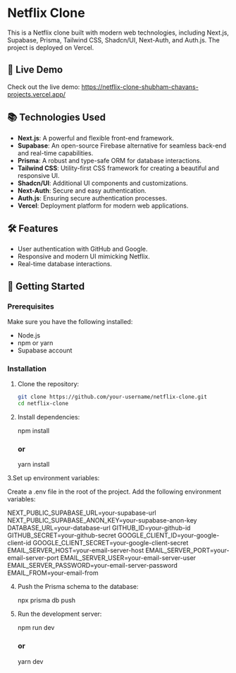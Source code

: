 # Netflix Clone

This is a Netflix clone built with modern web technologies, including Next.js, Supabase, Prisma, Tailwind CSS, Shadcn/UI, Next-Auth, and Auth.js. The project is deployed on Vercel.

## 🚀 Live Demo

Check out the live demo: https://netflix-clone-shubham-chavans-projects.vercel.app/

## 📚 Technologies Used

- **Next.js**: A powerful and flexible front-end framework.
- **Supabase**: An open-source Firebase alternative for seamless back-end and real-time capabilities.
- **Prisma**: A robust and type-safe ORM for database interactions.
- **Tailwind CSS**: Utility-first CSS framework for creating a beautiful and responsive UI.
- **Shadcn/UI**: Additional UI components and customizations.
- **Next-Auth**: Secure and easy authentication.
- **Auth.js**: Ensuring secure authentication processes.
- **Vercel**: Deployment platform for modern web applications.

## 🛠 Features

- User authentication with GitHub and Google.
- Responsive and modern UI mimicking Netflix.
- Real-time database interactions.

## 📖 Getting Started

### Prerequisites

Make sure you have the following installed:

- Node.js
- npm or yarn
- Supabase account

### Installation

1. Clone the repository:
   ```bash
   git clone https://github.com/your-username/netflix-clone.git
   cd netflix-clone
   
2. Install dependencies:
   
   npm install
    ### or
   yarn install

3.Set up environment variables:


Create a .env file in the root of the project.
Add the following environment variables:

NEXT_PUBLIC_SUPABASE_URL=your-supabase-url
NEXT_PUBLIC_SUPABASE_ANON_KEY=your-supabase-anon-key
DATABASE_URL=your-database-url
GITHUB_ID=your-github-id
GITHUB_SECRET=your-github-secret
GOOGLE_CLIENT_ID=your-google-client-id
GOOGLE_CLIENT_SECRET=your-google-client-secret
EMAIL_SERVER_HOST=your-email-server-host
EMAIL_SERVER_PORT=your-email-server-port
EMAIL_SERVER_USER=your-email-server-user
EMAIL_SERVER_PASSWORD=your-email-server-password
EMAIL_FROM=your-email-from

4. Push the Prisma schema to the database:
   
   npx prisma db push

6. Run the development server:
   
   npm run dev
   ### or
   yarn dev
